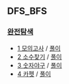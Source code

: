 ## DFS_BFS

### <a href="https://programmers.co.kr/learn/courses/30/parts/12421">완전탐색</a>
- <a href="https://programmers.co.kr/learn/courses/30/lessons/42840">1 모의고사</a> / <a href="https://github.com/QuarterBread/AlgorithmStudy/tree/master/Programmers/DFS_BFS/1%ED%83%80%EA%B2%9F%20%EB%84%98%EB%B2%84">풀이</a>
- <a href="https://programmers.co.kr/learn/courses/30/lessons/42839">2 소수찾기</a> / <a href="https://github.com/QuarterBread/AlgorithmStudy/tree/master/Programmers/DFS_BFS/2%EB%84%A4%ED%8A%B8%EC%9B%8C%ED%81%AC">풀이</a>
- <a href="https://programmers.co.kr/learn/courses/30/lessons/42841">3 숫자야구</a> / <a href="https://github.com/QuarterBread/AlgorithmStudy/tree/master/Programmers/DFS_BFS/3%EB%8B%A8%EC%96%B4%20%EB%B3%80%ED%99%98">풀이</a>
- <a href="https://programmers.co.kr/learn/courses/30/lessons/42842">4 카펫</a> / <a href="https://github.com/QuarterBread/AlgorithmStudy/tree/master/Programmers/DFS_BFS/4%EC%97%AC%ED%96%89%EA%B2%BD%EB%A1%9C">풀이</a>
